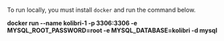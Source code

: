 To run locally, you must install ```docker``` and run the command below.

**docker run --name kolibri-1 -p 3306:3306 -e MYSQL_ROOT_PASSWORD=root -e MYSQL_DATABASE=kolibri -d mysql**